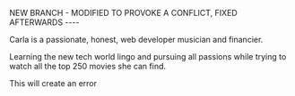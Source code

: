 NEW BRANCH - MODIFIED TO PROVOKE A CONFLICT, FIXED AFTERWARDS ----

Carla is a passionate, honest, web developer musician and financier.

Learning the new tech world lingo and pursuing all passions while trying to watch all the top 250 movies she can find.

This will create an error